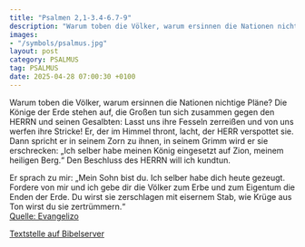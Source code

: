 ```yaml
---
title: "Psalmen 2,1-3.4-6.7-9"
description: "Warum toben die Völker, warum ersinnen die Nationen nichtige Pläne? Die Könige der Erde stehen auf, die Großen tun sich zusammen gegen den HERRN und seinen Gesalbten: Lasst uns ihre Fesseln zerreißen und von uns werfen ihre Stricke! Er, der im Himmel thront, lacht, der HERR versp...."
images:
- "/symbols/psalmus.jpg"
layout: post
category: PSALMUS
tag: PSALMUS
date: 2025-04-28 07:00:30 +0100
---
```

Warum toben die Völker, warum ersinnen die Nationen nichtige Pläne?
Die Könige der Erde stehen auf, die Großen tun sich zusammen gegen den HERRN und seinen Gesalbten:
Lasst uns ihre Fesseln zerreißen und von uns werfen ihre Stricke!
Er, der im Himmel thront, lacht, der HERR verspottet sie.<!--more-->
Dann spricht er in seinem Zorn zu ihnen, in seinem Grimm wird er sie erschrecken:
„Ich selber habe meinen König eingesetzt auf Zion, meinem heiligen Berg.“
Den Beschluss des HERRN will ich kundtun. 

Er sprach zu mir: „Mein Sohn bist du. 
Ich selber habe dich heute gezeugt.
Fordere von mir und ich gebe dir die Völker zum Erbe 
und zum Eigentum die Enden der Erde.
Du wirst sie zerschlagen mit eisernem Stab, 
wie Krüge aus Ton wirst du sie zertrümmern.“<br>
[Quelle: Evangelizo](https://evangeliumtagfuertag.org/DE/gospel)

[Textstelle auf Bibelserver](https://www.bibleserver.com/EU/ps2,1-3.4-6.7-9)
